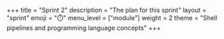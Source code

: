 +++
title = "Sprint 2"
description = "The plan for this sprint"
layout = "sprint"
emoji = "⏱️"
menu_level = ["module"]
weight = 2
theme = "Shell pipelines and programming language concepts"
+++
